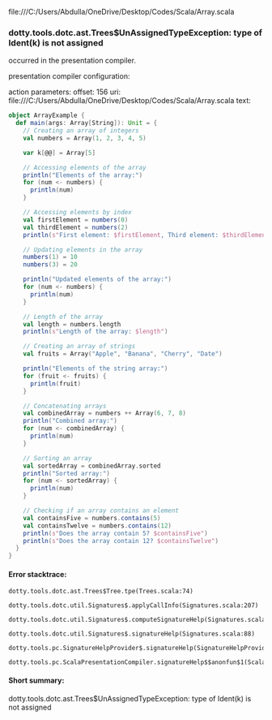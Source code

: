 file:///C:/Users/Abdulla/OneDrive/Desktop/Codes/Scala/Array.scala
### dotty.tools.dotc.ast.Trees$UnAssignedTypeException: type of Ident(k) is not assigned

occurred in the presentation compiler.

presentation compiler configuration:


action parameters:
offset: 156
uri: file:///C:/Users/Abdulla/OneDrive/Desktop/Codes/Scala/Array.scala
text:
```scala
object ArrayExample {
  def main(args: Array[String]): Unit = {
    // Creating an array of integers
    val numbers = Array(1, 2, 3, 4, 5)

    var k[@@] = Array[5]

    // Accessing elements of the array
    println("Elements of the array:")
    for (num <- numbers) {
      println(num)
    }

    // Accessing elements by index
    val firstElement = numbers(0)
    val thirdElement = numbers(2)
    println(s"First element: $firstElement, Third element: $thirdElement")

    // Updating elements in the array
    numbers(1) = 10
    numbers(3) = 20

    println("Updated elements of the array:")
    for (num <- numbers) {
      println(num)
    }

    // Length of the array
    val length = numbers.length
    println(s"Length of the array: $length")

    // Creating an array of strings
    val fruits = Array("Apple", "Banana", "Cherry", "Date")

    println("Elements of the string array:")
    for (fruit <- fruits) {
      println(fruit)
    }

    // Concatenating arrays
    val combinedArray = numbers ++ Array(6, 7, 8)
    println("Combined array:")
    for (num <- combinedArray) {
      println(num)
    }

    // Sorting an array
    val sortedArray = combinedArray.sorted
    println("Sorted array:")
    for (num <- sortedArray) {
      println(num)
    }

    // Checking if an array contains an element
    val containsFive = numbers.contains(5)
    val containsTwelve = numbers.contains(12)
    println(s"Does the array contain 5? $containsFive")
    println(s"Does the array contain 12? $containsTwelve")
  }
}

```



#### Error stacktrace:

```
dotty.tools.dotc.ast.Trees$Tree.tpe(Trees.scala:74)
	dotty.tools.dotc.util.Signatures$.applyCallInfo(Signatures.scala:207)
	dotty.tools.dotc.util.Signatures$.computeSignatureHelp(Signatures.scala:104)
	dotty.tools.dotc.util.Signatures$.signatureHelp(Signatures.scala:88)
	dotty.tools.pc.SignatureHelpProvider$.signatureHelp(SignatureHelpProvider.scala:53)
	dotty.tools.pc.ScalaPresentationCompiler.signatureHelp$$anonfun$1(ScalaPresentationCompiler.scala:391)
```
#### Short summary: 

dotty.tools.dotc.ast.Trees$UnAssignedTypeException: type of Ident(k) is not assigned